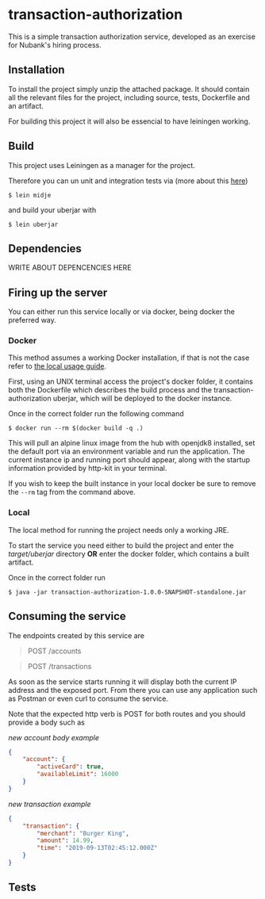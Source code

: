 # transaction-authorization

This is a simple transaction authorization service, developed as an exercise for Nubank's hiring process.

## Installation

To install the project simply unzip the attached package. 
It should contain all the relevant files for the project, including source, tests, Dockerfile and an artifact.

For building this project it will also be essencial to have leiningen working.

## Build

This project uses Leiningen as a manager for the project.

Therefore you can un unit and integration tests via (more about this [here](#tests))
```
$ lein midje
```
and build your uberjar with
```
$ lein uberjar
```

## Dependencies

WRITE ABOUT DEPENCENCIES HERE

## Firing up the server

You can either run this service locally or via docker, being docker the preferred way.

### Docker

This method assumes a working Docker installation, if that is not the case refer to [the local usage guide](#local).

First, using an UNIX terminal access the project's docker folder, it contains both the Dockerfile which describes the build process and the transaction-authorization uberjar, which will be deployed to the docker instance.

Once in the correct folder run the following command
```
$ docker run --rm $(docker build -q .)
```

This will pull an alpine linux image from the hub with openjdk8 installed, set the default port via an environment variable and run the application.
The current instance ip and running port should appear, along with the startup information provided by http-kit in your terminal.

If you wish to keep the built instance in your local docker be sure to remove the `--rm` tag from the command above.

### Local

The local method for running the project needs only a working JRE.

To start the service you need either to build the project and enter the *target/uberjar* directory **OR** enter the docker folder, which contains a built artifact.

Once in the correct folder run
```
$ java -jar transaction-authorization-1.0.0-SNAPSHOT-standalone.jar
```
## Consuming the service

The endpoints created by this service are

> POST /accounts

> POST /transactions

As soon as the service starts running it will display both the current IP address and the exposed port.
From there you can use any application such as Postman or even curl to consume the service. 

Note that the expected http verb is POST for both routes and you should provide a body such as

*new account body example*

```json
{
	"account": {
		"activeCard": true,
		"availableLimit": 16000
	}
}
```

*new transaction example*

```json
{
	"transaction": {
		"merchant": "Burger King",
		"amount": 14.99,
		"time": "2019-09-13T02:45:12.000Z"
	}
}
```
## Tests
